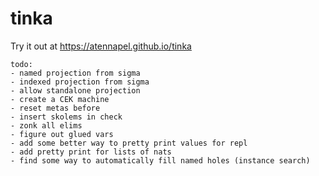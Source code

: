 # tinka

Try it out at https://atennapel.github.io/tinka

```
todo:
- named projection from sigma
- indexed projection from sigma
- allow standalone projection
- create a CEK machine
- reset metas before
- insert skolems in check
- zonk all elims
- figure out glued vars
- add some better way to pretty print values for repl
- add pretty print for lists of nats
- find some way to automatically fill named holes (instance search)
```
